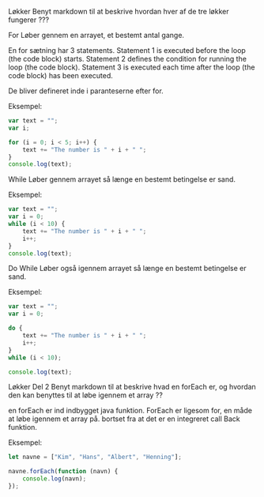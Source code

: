 Løkker
Benyt markdown til at beskrive hvordan hver af de tre løkker fungerer ???

For
Løber gennem en arrayet, et bestemt antal gange.

En for sætning har 3 statements.
Statement 1 is executed before the loop (the code block) starts.
Statement 2 defines the condition for running the loop (the code block).
Statement 3 is executed each time after the loop (the code block) has been executed.

De bliver defineret inde i paranteserne efter for. 

Eksempel:
```javascript
var text = "";
var i;

for (i = 0; i < 5; i++) {
    text += "The number is " + i + " ";
}
console.log(text);
```

While
Løber gennem arrayet så længe en bestemt betingelse er sand.

Eksempel: 
```javascript
var text = "";
var i = 0;
while (i < 10) {
    text += "The number is " + i + " ";
    i++;
}
console.log(text);
```

Do While 
Løber også igennem arrayet så længe en bestemt betingelse er sand.

Eksempel:
```javascript
var text = "";
var i = 0;

do {
    text += "The number is " + i + " ";
    i++;
}
while (i < 10);

console.log(text);
```
Løkker Del 2
Benyt markdown til at beskrive hvad en forEach er, og hvordan den kan benyttes til at løbe igennem et array ??

en forEach er ind indbygget java funktion. ForEach er ligesom for, en måde at løbe igennem et array på. bortset fra at det er en integreret call Back funktion.
    

Eksempel:
```javascript
let navne = ["Kim", "Hans", "Albert", "Henning"];

navne.forEach(function (navn) {
    console.log(navn);
});
```